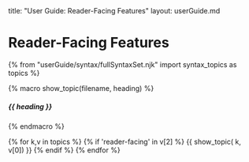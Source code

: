 <frontmatter>
  title: "User Guide: Reader-Facing Features"
  layout: userGuide.md
</frontmatter>

<include src="components/advanced.md#slots-info" />

# Reader-Facing Features


{% from "userGuide/syntax/fullSyntaxSet.njk" import syntax_topics as topics %}

{% macro show_topic(filename, heading) %}

##### {{ heading }}
<box>
<include src="syntax/{{ filename }}.md#examples" />

<panel type="seamless" header="%%details...%%" >

<include src="syntax/{{ filename }}.md" />
</panel>
</box>

{% endmacro %}

{% for k,v in topics %}
  {% if 'reader-facing' in v[2] %}
{{ show_topic( k, v[0]) }}
  {% endif %}
{% endfor %}
